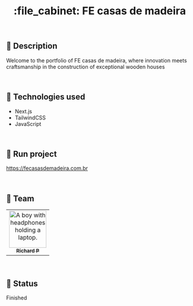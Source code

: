 <h1 align="center">:file_cabinet: FE casas de madeira</h1>

<br>

## :memo: Description

Welcome to the portfolio of FE casas de madeira, where innovation meets craftsmanship in the construction of exceptional wooden houses

<br/>

## :wrench: Technologies used

- Next.js
- TailwindCSS
- JavaScript

<br>

## :rocket: Run project

https://fecasasdemadeira.com.br

<br>

## :handshake: Team

<table>
  <tr>
    <td align="center">
      <a href="https://github.com/Richard-Passos">
        <img src="https://img.freepik.com/vetores-premium/desenho-de-desenho-animado-de-um-programador_29937-8176.jpg" width="100px;" alt="A boy with headphones holding a laptop."/><br>
        <sub>
          <b>Richard P</b>
        </sub>
      </a>
    </td>
  </tr>
</table>

<br>

## :dart: Status

Finished
